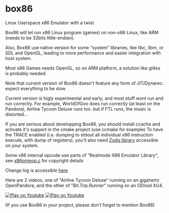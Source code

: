 # box86

Linux Userspace x86 Emulator with a twist

Box86 will let run x86 Linux program (games) on non-x86 Linux, like ARM (needs to be 32bits little-endian).

Also, Box86 use native version for some "system" libraries, like libc, libm, or SDL and OpenGL, leading to more performance and easier integration with host system.

Most x86 Games needs OpenGL, so on ARM platform, a solution like gl4es is probably needed.

Note that current version of Box86 doesn't feature any form of JIT/Dynarec: expect everything to be slow.

Current version is higly experimental and early, and most stuff wont run and run correctly. For example, WorldOfGoo does run correctly (at least on the Pandora), Airline Tycoon Deluxe runs too. but if FTL runs, the music is distorted...

If you are serious about developping Box86, you should install ccache and activate it's support in the cmake project (use ccmake for example)
To have the TRACE enabled (i.e. dumping to stdout all individual x86 instruction execute, with dump of registers), you'll also need [Zydis library](https://github.com/zyantific/zydis) accessible on your system.

Some x86 internal opcode use parts of "Realmode X86 Emulator Library", see [x86primop.c](src/x86primop.c) for copyright details

Change log is accessible [here](CHANGELOG.md)

Here are 2 videos, one of "Airline Tycoon Deluxe" running on an gigahertz OpenPandora, and the other of "Bit.Trip.Runner" running on an ODroid XU4.

[![Play on Youtube](https://img.youtube.com/vi/bLt0hMoFDLk/3.jpg)](https://www.youtube.com/watch?v=bLt0hMoFDLk) [![Play on Youtube](https://img.youtube.com/vi/8hr71S029Hg/1.jpg)](https://www.youtube.com/watch?v=8hr71S029Hg)

(If you use Box86 in your project, please don't forget to mention Box86)
